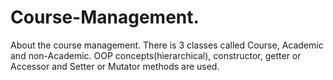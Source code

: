 # Course-Management.
About the course management.
There is 3 classes called Course, Academic and non-Academic.
OOP concepts(hierarchical), constructor, getter or Accessor and Setter or Mutator methods are used.
